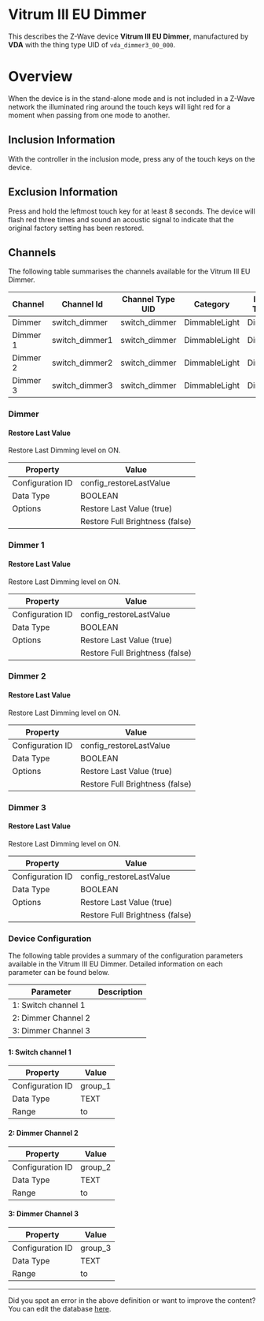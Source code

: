
# Vitrum III EU Dimmer

This describes the Z-Wave device **Vitrum III EU Dimmer**, manufactured by **VDA** with the thing type UID of ```vda_dimmer3_00_000```. 

  


# Overview #

When the device is in the stand-alone mode and is not included in a Z-Wave network the illuminated ring around the touch keys will light red for a moment when passing from one mode to another.

  


## Inclusion Information ##

With the controller in the inclusion mode, press any of the touch keys on the device.

  


## Exclusion Information ##

Press and hold the leftmost touch key for at least 8 seconds. The device will flash red three times and sound an acoustic signal to indicate that the original factory setting has been restored.

## Channels
The following table summarises the channels available for the Vitrum III EU Dimmer.

| Channel | Channel Id | Channel Type UID | Category | Item Type |
|---------|------------|------------------|----------|-----------|
| Dimmer | switch_dimmer | switch_dimmer | DimmableLight | Dimmer |
| Dimmer 1 | switch_dimmer1 | switch_dimmer | DimmableLight | Dimmer |
| Dimmer 2 | switch_dimmer2 | switch_dimmer | DimmableLight | Dimmer |
| Dimmer 3 | switch_dimmer3 | switch_dimmer | DimmableLight | Dimmer |



### Dimmer

#### Restore Last Value

Restore Last Dimming level on ON.


| Property         | Value    |
|------------------|----------|
| Configuration ID | config_restoreLastValue |
| Data Type        | BOOLEAN || Default Value | true |
| Options | Restore Last Value (true) |
|  | Restore Full Brightness (false) |





### Dimmer 1

#### Restore Last Value

Restore Last Dimming level on ON.


| Property         | Value    |
|------------------|----------|
| Configuration ID | config_restoreLastValue |
| Data Type        | BOOLEAN || Default Value | true |
| Options | Restore Last Value (true) |
|  | Restore Full Brightness (false) |





### Dimmer 2

#### Restore Last Value

Restore Last Dimming level on ON.


| Property         | Value    |
|------------------|----------|
| Configuration ID | config_restoreLastValue |
| Data Type        | BOOLEAN || Default Value | true |
| Options | Restore Last Value (true) |
|  | Restore Full Brightness (false) |





### Dimmer 3

#### Restore Last Value

Restore Last Dimming level on ON.


| Property         | Value    |
|------------------|----------|
| Configuration ID | config_restoreLastValue |
| Data Type        | BOOLEAN || Default Value | true |
| Options | Restore Last Value (true) |
|  | Restore Full Brightness (false) |






### Device Configuration
The following table provides a summary of the configuration parameters available in the Vitrum III EU Dimmer.
Detailed information on each parameter can be found below.

| Parameter   | Description |
|-------------|-------------|
| 1: Switch channel 1 |  |
| 2: Dimmer Channel 2 |  |
| 3: Dimmer Channel 3 |  |




#### 1: Switch channel 1




| Property         | Value    |
|------------------|----------|
| Configuration ID | group_1 |
| Data Type        | TEXT |
| Range |  to  |






#### 2: Dimmer Channel 2




| Property         | Value    |
|------------------|----------|
| Configuration ID | group_2 |
| Data Type        | TEXT |
| Range |  to  |






#### 3: Dimmer Channel 3




| Property         | Value    |
|------------------|----------|
| Configuration ID | group_3 |
| Data Type        | TEXT |
| Range |  to  |






---

Did you spot an error in the above definition or want to improve the content?
You can edit the database [here](http://www.cd-jackson.com/index.php/zwave/zwave-device-database/zwave-device-list/devicesummary/475).


